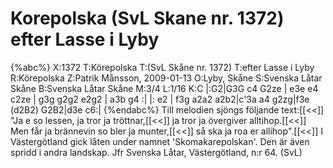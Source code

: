 # Korepolska (SvL Skane nr. 1372) efter Lasse i Lyby

{%abc%}
X:1372
T:Körepolska
T:(SvL Skåne nr. 1372)
T:efter Lasse i Lyby
R:Körepolska
Z:Patrik Månsson, 2009-01-13
O:Lyby, Skåne
S:Svenska Låtar Skåne
B:Svenska Låtar Skåne
M:3/4
L:1/16
K:C
|:G2|G3G c4 G2ze | e3e e4 c2ze | g3g g2g2 e2g2 | a3b g4 :|
|: e2 | f3g a2a2 a2b2|c'3a a4 g2zg|f3e (d2B2) G2B2|d3e c6:|
{%endabc%}
Till melodien sjöngs följande text:[[<<]]
"Ja e so lessen, ja tror ja tröttnar,[[<<]]
ja tror ja övergiver alltihop.[[<<]]
Men får ja brännevin so bler ja munter,[[<<]]
så ska ja roa er allihop".[[<<]]
I Västergötland gick låten under namnet 'Skomakarepolskan'. Den är även spridd i andra landskap. Jfr Svenska Låtar, Västergötland, n:r 64. (SvL)

